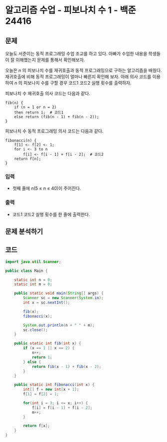 # 알고리즘 수업 - 피보나치 수 1 - 백준 24416
## 문제
오늘도 서준이는 동적 프로그래밍 수업 조교를 하고 있다. 아빠가 수업한 내용을 학생들이 잘 이해했는지 문제를 통해서 확인해보자.

오늘은 _n_ 의 피보나치 수를 재귀호출과 동적 프로그래밍으로 구하는 알고리즘을 배웠다. 재귀호출에 비해 동적 프로그래밍이 얼마나 빠른지 확인해 보자. 아래 의사 코드를 이용하여 _n_ 의 피보나치 수를 구할 경우 코드1 코드2 실행 횟수를 출력하자.

피보나치 수 재귀호출 의사 코드는 다음과 같다.

```
fib(n) {
    if (n = 1 or n = 2)
    then return 1;  # 코드1
    else return (fib(n - 1) + fib(n - 2));
}
```

피보나치 수 동적 프로그래밍 의사 코드는 다음과 같다.

```
fibonacci(n) {
    f[1] <- f[2] <- 1;
    for i <- 3 to n
        f[i] <- f[i - 1] + f[i - 2];  # 코드2
    return f[n];
}
```

### 입력
- 첫째 줄에 _n_(5 ≤ _n_ ≤ 40)이 주어진다.
### 출력
- 코드1 코드2 실행 횟수를 한 줄에 출력한다.

## 문제 분석하기


## 코드
```java
import java.util.Scanner;

public class Main {

	static int n = 0;
	static int m = 0;

	public static void main(String[] args) {
		Scanner sc = new Scanner(System.in);
		int x = sc.nextInt();

		fib(x);
		fibonacci(x);

		System.out.println(n + " " + m);
		sc.close();
	}

	public static int fib(int x) {
		if (x == 1 || x == 2) {
			n++;
			return 1;
		} else {
			return fib(x - 1) + fib(x - 2);
		}
	}

	public static int fibonacci(int x) {
		int[] f = new int[x + 1];
		f[1] = f[2] = 1;

		for(int i = 3; i <= x; i++) {
			f[i] = f[i - 1] + f[i - 2];
			m++;
		}

		return f[x];
	}
}
```